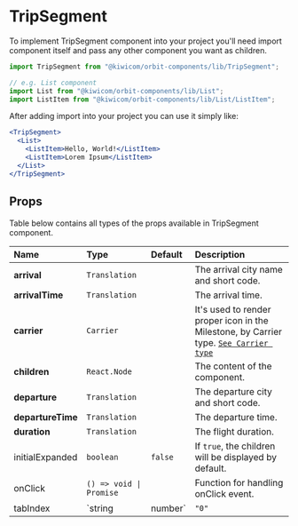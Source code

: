 # TripSegment

To implement TripSegment component into your project you'll need import component itself and pass any other component you want as children.

```jsx
import TripSegment from "@kiwicom/orbit-components/lib/TripSegment";

// e.g. List component
import List from "@kiwicom/orbit-components/lib/List";
import ListItem from "@kiwicom/orbit-components/lib/List/ListItem";
```

After adding import into your project you can use it simply like:

```jsx
<TripSegment>
  <List>
    <ListItem>Hello, World!</ListItem>
    <ListItem>Lorem Ipsum</ListItem>
  </List>
</TripSegment>
```

## Props

Table below contains all types of the props available in TripSegment component.

| Name              | Type                    | Default | Description                                                                                                                                                                           |
| :---------------- | :---------------------- | :------ | :------------------------------------------------------------------------------------------------------------------------------------------------------------------------------------ |
| **arrival**       | `Translation`           |         | The arrival city name and short code.                                                                                                                                                 |
| **arrivalTime**   | `Translation`           |         | The arrival time.                                                                                                                                                                     |
| **carrier**       | `Carrier`               |         | It's used to render proper icon in the Milestone, by Carrier type. [`See Carrier type`](https://github.com/kiwicom/orbit-components/tree/master/src/CarrierLogo#user-content-carrier) |
| **children**      | `React.Node`            |         | The content of the component.                                                                                                                                                         |
| **departure**     | `Translation`           |         | The departure city and short code.                                                                                                                                                    |
| **departureTime** | `Translation`           |         | The departure time.                                                                                                                                                                   |
| **duration**      | `Translation`           |         | The flight duration.                                                                                                                                                                  |
| initialExpanded   | `boolean`               | `false` | If `true`, the children will be displayed by default.                                                                                                                                 |
| onClick           | `() => void \| Promise` |         | Function for handling onClick event.                                                                                                                                                  |
| tabIndex          | `string | number`       | `"0"`   | Specifies the tab order of an element                                                                                                                                                 |
